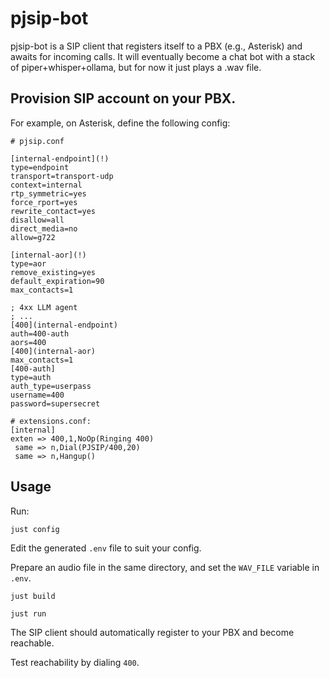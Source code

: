 # pjsip-bot

pjsip-bot is a SIP client that registers itself to a PBX (e.g.,
Asterisk) and awaits for incoming calls. It will eventually become a
chat bot with a stack of piper+whisper+ollama, but for now it just
plays a .wav file.

## Provision SIP account on your PBX.

For example, on Asterisk, define the following config:

```
# pjsip.conf

[internal-endpoint](!)
type=endpoint
transport=transport-udp
context=internal
rtp_symmetric=yes
force_rport=yes
rewrite_contact=yes
disallow=all
direct_media=no
allow=g722

[internal-aor](!)
type=aor
remove_existing=yes
default_expiration=90
max_contacts=1

; 4xx LLM agent
; ...
[400](internal-endpoint)
auth=400-auth
aors=400
[400](internal-aor)
max_contacts=1
[400-auth]
type=auth
auth_type=userpass
username=400
password=supersecret
```

```
# extensions.conf:
[internal]
exten => 400,1,NoOp(Ringing 400)
 same => n,Dial(PJSIP/400,20)
 same => n,Hangup()
```

## Usage

Run:

```
just config
```

Edit the generated `.env` file to suit your config.

Prepare an audio file in the same directory, and set the `WAV_FILE`
variable in `.env`.

```
just build
```

```
just run
```

The SIP client should automatically register to your PBX and become
reachable.

Test reachability by dialing `400`.
